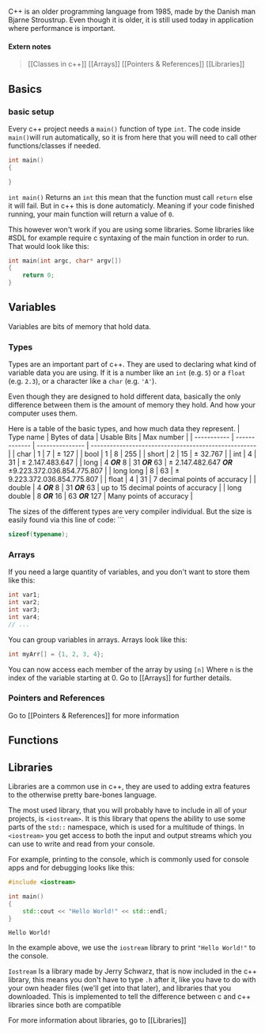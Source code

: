 
C++ is an older programming language from 1985, made by the Danish man Bjarne Stroustrup. Even though it is older, it is still used today in application where performance is important.

#### Extern notes

> [[Classes in c++]]
> [[Arrays]] 
> [[Pointers & References]]
> [[Libraries]]


## Basics

### basic setup

Every c++ project needs a `main()` function of type `int`.
The code inside `main()`will run automatically, so it is from here that you will need to call other functions/classes if needed.

```cpp
int main()
{

}
```

`int main()` Returns an `int` this mean that the function must call `return` else it will fail. But in c++ this is done automaticly. Meaning if your code finished running, your main function will return a value of `0`.

This however won't work if you are using some libraries. Some libraries like #SDL for example require c syntaxing of the main function in order to run. That would look like this:
```cpp
int main(int argc, char* argv[])
{
	return 0;
}
```

## Variables

Variables are bits of memory that hold data.

### Types

Types are an important part of c++. They are used to declaring what kind of variable data you are using. If it is a number like an `int` (e.g. `5`) or a `float` (e.g. `2.3`), or a character like a `char` (e.g. `'A'`).

Even though they are designed to hold different data, basically the only difference between them is the amount of memory they hold. And how your computer uses them.

Here is a table of the basic types, and how much data they represent.
| Type name   | Bytes of data | Usable Bits     | Max number                                           |
| ----------- | ------------- | --------------- | ---------------------------------------------------- |
| char        | 1             | 7               | ± 127                                                |
| bool        | 1             | 8               | 255                                                  |
| short       | 2             | 15              | ± 32.767                                             |
| int         | 4             | 31              | ± 2.147.483.647                                      |
| long        | 4 ***OR*** 8  | 31 ***OR*** 63  | ± 2.147.482.647 ***OR***  ±9.223.372.036.854.775.807 |
| long long   | 8             | 63              | ± 9.223.372.036.854.775.807                          |
| float       | 4             | 31              | 7 decimal points of accuracy                         |
| double      | 4 ***OR*** 8  | 31 ***OR*** 63  | up to 15 decimal points of accuracy                  |
| long double | 8 ***OR*** 16 | 63 ***OR*** 127 | Many points of accuracy                                                     |

The sizes of the different types are very compiler individual. But the size is easily found via this line of code: ```
```cpp
sizeof(typename);
```
### Arrays
If you need a large quantity of variables, and you don't want to store them like this:
```cpp
int var1;
int var2;
int var3;
int var4; 
// ...
```

You can group variables in arrays. Arrays look like this:
```cpp
int myArr[] = {1, 2, 3, 4};
```
You can now access each member of the array by using `[n]` Where `n` is the index of the variable starting at 0. Go to [[Arrays]] for further details.

### Pointers and References

Go to [[Pointers & References]] for more information

## Functions


## Libraries

Libraries are a common use in c++, they are used to adding extra features to the otherwise pretty bare-bones language. 

The most used library, that you will probably have to include in all of your projects, is `<iostream>`. It is this library that opens the ability to use some parts of the `std::` namespace, which is used for a multitude of things. In `<iostream>` you get access to both the input and output streams which you can use to write and read from your console.

For example, printing to the console, which is commonly used for console apps and for debugging looks like this:

```cpp
#include <iostream>

int main()
{
	std::cout << "Hello World!" << std::endl;
}
```

```output
Hello World!
```

In the example above, we use the `iostream` library to print `"Hello World!"` to the console.

`Iostream` Is a library made by Jerry Schwarz, that is now included in the c++ library, this means you don't have to type `.h` after it, like you have to do with your own header files (we'll get into that later), and libraries that you downloaded. This is implemented to tell the difference between c and c++ libraries since both are compatible

For more information about libraries, go to [[Libraries]] 

